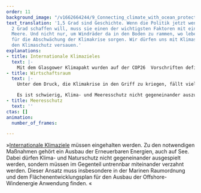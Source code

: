 ```yaml
---
order: 11
background_image: "/v1662664244/9_Connecting_climate_with_ocean_protection_chris-nemeth-unsplash_shicqf_g37pcc.jpg"
text_translation: '1,5 Grad sind Geschichte. Wenn die Politik jetzt wenigstens die
  2 Grad schaffen will, muss sie einen der wichtigsten Faktoren mit einbeziehen: die
  Meere. Und nicht nur, um Windräder da in den Boden zu rammen, wo lebendige Ökosysteme
  für die Abschwächung der Klimakrise sorgen. Wir dürfen uns mit Klimaschutz nicht
  den Klimaschutz versauen.'
explanations:
- title: Internationale Klimazieles
  text: |- 
    Mit dem Glasgower Klimapakt wurden auf der COP26  Vorschriften definiert, um den globalen Temperaturanstieg bis 2030 auf 1,5 Grad zu begrenzen. Das Problem: Die Staaten, die diesen eigentlich völkerrechtlich bindenden Vertrag unterzeichnet haben, können nicht verklagt werden, wenn sie ihre Versprechen brechen – und genau das tun die meisten. Auch die Klimapläne der alten und inzwischen leider ebenso der aktuellen Bundesregierung hätten ein “Setzen, Sechs.” verdient. Das sah auch das Bundesverfassungsgericht so, als es 2021 feststellte , dass vereinbarte Klimaziele zu weit in die Zukunft verlagert wurden. Das gefährde Freiheitsrechte zukünftiger Generationen, die ausbaden müssen, was wir jetzt versäumen. 
- title: Wirtschaftsraum
  text: |-
    Unter dem Druck, die Klimakrise in den Griff zu kriegen, fällt vielen zuerst ein, schön viele Windräder ins Meer zu stellen. Aber so einfach ist das nicht, wenn man die Begleiterscheinungen miteinbezieht: Zerstörung von Lebensräumen, Lärm durch die Rammung der Pfeiler und den Dauerbetrieb, Schreddern von Vögeln, Schiffsverkehr durch Wartungsarbeiten, Verlegung von Offshore-Kabeln.

    Es ist schwierig, Klima- und Meeresschutz nicht gegeneinander auszuspielen, aber vielleicht hilft hier der Gedanke, die Meere nicht als Dienstleister zu betrachten.
- title: Meeresschutz
  text: ''
ctas: []
animation:
  number_of_frames: 

---
```

»[Internationale Klimaziele](# "Internationale Klimaziele") müssen eingehalten werden. Zu den notwendigen Maßnahmen gehört ein Ausbau der Erneuerbaren Energien, auch auf See. Dabei dürfen Klima- und Naturschutz nicht gegeneinander ausgespielt werden, sondern müssen im Gegenteil untrennbar miteinander verzahnt werden. Dieser Ansatz muss insbesondere in der Marinen Raumordnung und dem Flächenentwicklungsplan für den Ausbau der Offshore-Windenergie Anwendung finden. «